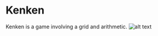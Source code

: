 # Kenken
Kenken is a game involving a grid and arithmetic. ![alt text](http://www.kenkenpuzzle.com/assets/4x4-72dc4cbbdf6703b668e89907cf51d79f.png)
